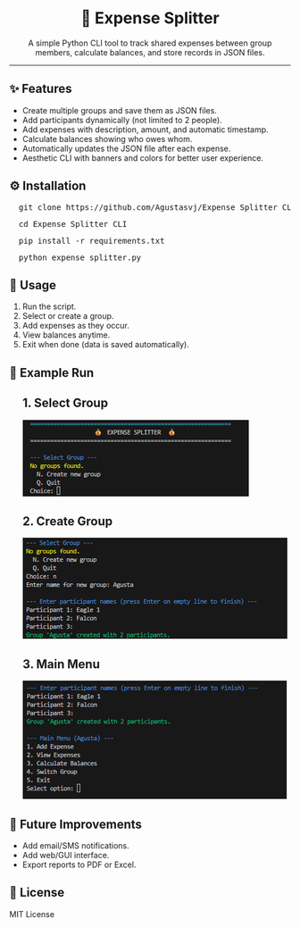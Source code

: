 <h1 align="center">💸 Expense Splitter</h1>

<p align="center">
  A simple Python CLI tool to track shared expenses between group members, calculate balances, and store records in JSON files.
</p>

<hr/>

<h2>✨ Features</h2>
<ul>
  <li>Create multiple groups and save them as JSON files.</li>
  <li>Add participants dynamically (not limited to 2 people).</li>
  <li>Add expenses with description, amount, and automatic timestamp.</li>
  <li>Calculate balances showing who owes whom.</li>
  <li>Automatically updates the JSON file after each expense.</li>
  <li>Aesthetic CLI with banners and colors for better user experience.</li>
</ul>

<h2>⚙️ Installation</h2>
<pre>
  git clone https://github.com/Agustasvj/Expense_Splitter_CLI.git
</pre>
<pre>
  cd Expense_Splitter_CLI
</pre>
<pre>
  pip install -r requirements.txt
</pre>
<pre>
  python expense_splitter.py 
</pre>


<h2>🚀 Usage</h2>
<ol>
  <li>Run the script.</li>
  <li>Select or create a group.</li>
  <li>Add expenses as they occur.</li>
  <li>View balances anytime.</li>
  <li>Exit when done (data is saved automatically).</li>
</ol>

<h2>📖 Example Run</h2>
<ul>
  <h2>1. Select Group</h2>
  <img src="images/select_group.png" alt="Banner" />
  <h2>2. Create Group</h2>
  <img src="images/create_group.png" alt="Banner" />
  <h2>3. Main Menu</h2>
  <img src="images/main_menu.png" alt="Banner" />
</ul>


<h2>🔮 Future Improvements</h2>
<ul>
  <li>Add email/SMS notifications.</li>
  <li>Add web/GUI interface.</li>
  <li>Export reports to PDF or Excel.</li>
</ul>

<h2>📜 License</h2>
<p>MIT License</p>
